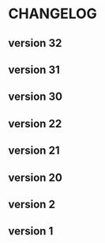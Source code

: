 # CHANGELOG
## version 32
## version 31
## version 30

## version 22

## version 21

## version 20

## version 2

## version 1